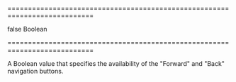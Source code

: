 ===========================================================================
<!--default-->false<!--/default-->
<!--type-->Boolean<!--/type-->
===========================================================================

<!--shortDescription-->
A Boolean value that specifies the availability of the "Forward" and "Back" navigation buttons.
<!--/shortDescription-->

<!--fullDescription-->

<!--/fullDescription-->